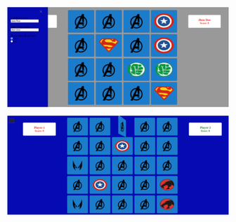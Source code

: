 <img wigth="200px" heigth="200px" src="/src/git/4x4.PNG" alt="4x4"/>
<br><br>
<img wigth="200px" heigth="200px" src="/src/git/5x5.png" alt="5x5"/>
